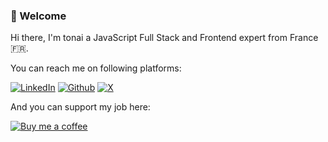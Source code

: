 ### 🙋 Welcome

Hi there, I'm tonai a JavaScript Full Stack and Frontend expert from France 🇫🇷.

You can reach me on following platforms:

[![LinkedIn](https://img.shields.io/badge/LinkedIn-0e76a8?logo=linkedin&logoColor=white&style=for-the-badge)](https://www.linkedin.com/in/tony-cabaye/)
[![Github](https://img.shields.io/badge/github-2b3137?logo=github&logoColor=white&style=for-the-badge)](https://github.com/tonai)
[![X](https://img.shields.io/badge/x-00acee?logo=x&logoColor=white&style=for-the-badge)](https://twitter.com/CabayeTony)

And you can support my job here:

[![Buy me a coffee](https://cdn.buymeacoffee.com/buttons/default-orange.png)](https://www.buymeacoffee.com/tonai)

